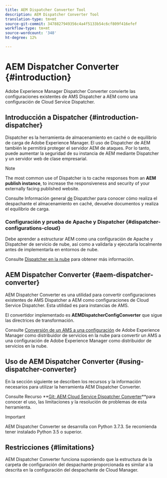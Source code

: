 ```yaml
---
title: AEM Dispatcher Converter Tool
description: AEM Dispatcher Converter Tool
translation-type: tm+mt
source-git-commit: 3478827949356c4a4f5133b54c6cf809f416efef
workflow-type: tm+mt
source-wordcount: '348'
ht-degree: 12%

---
```



# AEM Dispatcher Converter {#introduction}

Adobe Experience Manager Dispatcher Converter convierte las configuraciones existentes de AMS Dispatcher a AEM como una configuración de Cloud Service Dispatcher.

## Introducción a Dispatcher {#introduction-dispatcher}

Dispatcher es la herramienta de almacenamiento en caché o de equilibrio de carga de Adobe Experience Manager. El uso de Dispatcher de AEM también le permitirá proteger el servidor AEM de ataques. Por lo tanto, puede aumentar la seguridad de su instancia de AEM mediante Dispatcher y un servidor web de clase empresarial.

>[!NOTE]
>The most common use of Dispatcher is to cache responses from an **AEM publish instance**, to increase the responsiveness and security of your externally facing published website.

Consulte Información general [de](https://docs.adobe.com/content/help/en/experience-manager-dispatcher/using/dispatcher.html) Dispatcher para conocer cómo realiza el despachante el almacenamiento en caché, devuelve documentos y realiza el equilibrio de carga.

### Configuración y prueba de Apache y Dispatcher {#dispatcher-configurations-cloud}

Debe aprender a estructurar AEM como una configuración de Apache y Dispatcher de servicio de nube, así como a validarla y ejecutarla localmente antes de implementarla en entornos de nube.

Consulte [Dispatcher en la nube](https://docs.adobe.com/content/help/en/experience-manager-cloud-service/implementing/dispatcher/overview.html) para obtener más información.

## AEM Dispatcher Converter {#aem-dispatcher-converter}

AEM Dispatcher Converter es una utilidad para convertir configuraciones existentes de AMS Dispatcher a AEM como configuraciones de Cloud Service Dispatcher. Esta utilidad es para instancias de AMS.

El convertidor implementado es **AEMDispatcherConfigConverter** que sigue las directrices de transformación.

Consulte [Conversión de un AMS a una configuración](https://docs.adobe.com/content/help/en/experience-manager-cloud-service/implementing/dispatcher/overview.html#how-to-convert-an-ams-to-an-aem-as-a-cloud-service-dispatcher-configuration) de Adobe Experience Manager como distribuidor de servicios en la nube para convertir un AMS a una configuración de Adobe Experience Manager como distribuidor de servicios en la nube.

## Uso de AEM Dispatcher Converter {#using-dispatcher-converter}

En la sección siguiente se describen los recursos y la información necesarios para utilizar la herramienta AEM Dispatcher Converter.

Consulte Recurso **[Git: AEM Cloud Service Dispatcher Converter](https://github.com/adobe/aem-cloud-service-dispatcher-converter)**para conocer el uso, las limitaciones y la resolución de problemas de esta herramienta.

>[!IMPORTANT]
>AEM Dispatcher Converter se desarrolla con Python 3.7.3. Se recomienda tener instalado Python 3.5 o superior.

## Restricciones          {#limitations}

AEM Dispatcher Converter funciona suponiendo que la estructura de la carpeta de configuración del despachante proporcionada es similar a la descrita en la configuración del despachante de Cloud Manager.


